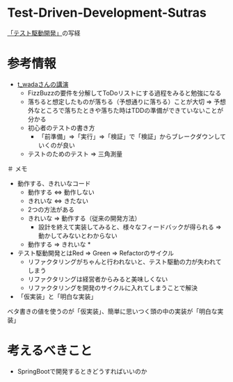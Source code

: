 # Test-Driven-Development-Sutras
[「テスト駆動開発」](https://www.amazon.co.jp/テスト駆動開発-Kent-Beck/dp/4274217884/)の写経

# 参考情報
* [t_wadaさんの講演](https://dev.classmethod.jp/study_meeting/read/what-tdd/)
    * FizzBuzzの要件を分解してToDoリストにする過程をみると勉強になる
    * 落ちると想定したものが落ちる（予想通りに落ちる）ことが大切 => 予想外なところで落ちたときや落ちた時はTDDの準備ができていないことが分かる
    * 初心者のテストの書き方
        * 「前準備」=>「実行」=>「検証」で「検証」からブレークダウンしていくのが良い
    * テストのためのテスト => 三角測量

＃ メモ
* 動作する、きれいなコード
    - 動作する <=> 動作しない
    - きれいな <=> きたない
    - 2つの方法がある
    - きれいな => 動作する（従来の開発方法）
        * 設計を終えて実装してみると、様々なフィードバックが得られる => 動かしてみないとわからない
    - 動作する => きれいな
        * 
* テスト駆動開発とはRed => Green => Refactorのサイクル
    - リファクタリングがちゃんと行われないと、テスト駆動の力が失われてしまう
    - リファクタリングは経営者からみると美味しくない
    - リファクタリングを開発のサイクルに入れてしまうことで解決
* 「仮実装」と「明白な実装」

ベタ書きの値を使うのが「仮実装」、簡単に思いつく頭の中の実装が「明白な実装」

# 考えるべきこと
* SpringBootで開発するときどうすればいいのか
